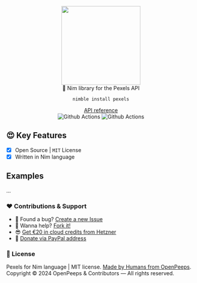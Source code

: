 <p align="center">
  <img src="https://github.com/openpeeps/pexels-nim/blob/main/.github/pexels.png" width="210px"><br>
  👑 Nim library for the Pexels API
</p>

<p align="center">
  <code>nimble install pexels</code>
</p>

<p align="center">
  <a href="https://github.com/">API reference</a><br>
  <img src="https://github.com/openpeeps/pexels-nim/workflows/test/badge.svg" alt="Github Actions">  <img src="https://github.com/openpeeps/pexels-nim/workflows/docs/badge.svg" alt="Github Actions">
</p>

## 😍 Key Features
- [x] Open Source | `MIT` License
- [x] Written in Nim language

## Examples
...

### ❤ Contributions & Support
- 🐛 Found a bug? [Create a new Issue](/issues)
- 👋 Wanna help? [Fork it!](/fork)
- 😎 [Get €20 in cloud credits from Hetzner](https://hetzner.cloud/?ref=Hm0mYGM9NxZ4)
- 🥰 [Donate via PayPal address](https://www.paypal.com/donate/?hosted_button_id=RJK3ZTDWPL55C)

### 🎩 License
Pexels for Nim language | MIT license. [Made by Humans from OpenPeeps](https://github.com/openpeeps).<br>
Copyright &copy; 2024 OpenPeeps & Contributors &mdash; All rights reserved.
